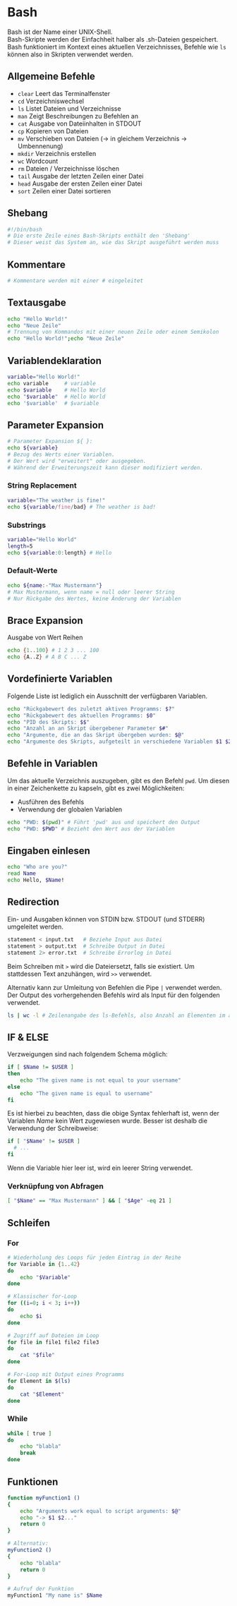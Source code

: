 # Bash

Bash ist der Name einer UNIX-Shell.  
Bash-Skripte werden der Einfachheit halber als .sh-Dateien gespeichert.  
Bash funktioniert im Kontext eines aktuellen Verzeichnisses,
Befehle wie ```ls``` können also in Skripten verwendet werden.

## Allgemeine Befehle

* ```clear``` Leert das Terminalfenster
* ```cd``` Verzeichniswechsel
* ```ls``` Listet Dateien und Verzeichnisse
* ```man``` Zeigt Beschreibungen zu Befehlen an
* ```cat``` Ausgabe von Dateiinhalten in STDOUT
* ```cp``` Kopieren von Dateien
* ```mv``` Verschieben von Dateien (-> in gleichem Verzeichnis -> Umbennenung)
* ```mkdir``` Verzeichnis erstellen
* ```wc``` Wordcount
* ```rm``` Dateien / Verzeichnisse löschen
* ```tail``` Ausgabe der letzten Zeilen einer Datei
* ```head``` Ausgabe der ersten Zeilen einer Datei
* ```sort``` Zeilen einer Datei sortieren

## Shebang

```Bash
#!/bin/bash
# Die erste Zeile eines Bash-Skripts enthält den 'Shebang'
# Dieser weist das System an, wie das Skript ausgeführt werden muss
```

## Kommentare

```Bash
# Kommentare werden mit einer # eingeleitet
```

## Textausgabe

```Bash
echo "Hello World!"
echo "Neue Zeile"
# Trennung von Kommandos mit einer neuen Zeile oder einem Semikolon
echo "Hello World!";echo "Neue Zeile"
```

## Variablendeklaration

```Bash
variable="Hello World!"
echo variable     # variable
echo $variable    # Hello World
echo "$variable"  # Hello World
echo '$variable'  # $variable
```

## Parameter Expansion

```Bash
# Parameter Expansion ${ }:
echo ${variable}
# Bezug des Werts einer Variablen.
# Der Wert wird "erweitert" oder ausgegeben.
# Während der Erweiterungszeit kann dieser modifiziert werden.
```

### String Replacement

```Bash
variable="The weather is fine!"
echo ${variable/fine/bad} # The weather is bad!
```

### Substrings

```Bash
variable="Hello World"
length=5
echo ${variable:0:length} # Hello
```

### Default-Werte

```Bash
echo ${name:-"Max Mustermann"}
# Max Mustermann, wenn name = null oder leerer String
# Nur Rückgabe des Wertes, keine Änderung der Variablen
```

## Brace Expansion

Ausgabe von Wert Reihen

```Bash
echo {1..100} # 1 2 3 ... 100
echo {A..Z} # A B C ... Z
```

## Vordefinierte Variablen

Folgende Liste ist lediglich ein Ausschnitt der verfügbaren Variablen.

```Bash
echo "Rückgabewert des zuletzt aktiven Programms: $?"
echo "Rückgabewert des aktuellen Programms: $0"
echo "PID des Skripts: $$"
echo "Anzahl an an Skript übergebener Parameter $#"
echo "Argumente, die an das Skript übergeben wurden: $@"
echo "Argumente des Skripts, aufgeteilt in verschiedene Variablen $1 $2..."
```

## Befehle in Variablen

Um das aktuelle Verzeichnis auszugeben, gibt es den Befehl ```pwd```.
Um diesen in einer Zeichenkette zu kapseln, gibt es zwei Möglichkeiten:

* Ausführen des Befehls
* Verwendung der globalen Variablen

```Bash
echo "PWD: $(pwd)" # Führt 'pwd' aus und speichert den Output
echo "PWD: $PWD" # Bezieht den Wert aus der Variablen
```

## Eingaben einlesen

```Bash
echo "Who are you?"
read Name
echo Hello, $Name!
```

## Redirection

Ein- und Ausgaben können von STDIN bzw. STDOUT (und STDERR) umgeleitet werden.

```Bash
statement < input.txt   # Beziehe Input aus Datei
statement > output.txt  # Schreibe Output in Datei
statement 2> error.txt  # Schreibe Errorlog in Datei
```

Beim Schreiben mit ```>``` wird die Dateiersetzt, falls sie existiert.
Um stattdessen Text anzuhängen, wird ```>>``` verwendet.

Alternativ kann zur Umleitung von Befehlen die Pipe ```|``` verwendet werden.
Der Output des vorhergehenden Befehls wird als Input für den folgenden verwendet.

```Bash
ls | wc -l # Zeilenangabe des ls-Befehls, also Anzahl an Elementen im aktuellen Verzeichnis
```

## IF & ELSE

Verzweigungen sind nach folgendem Schema möglich:

```Bash
if [ $Name != $USER ]
then
    echo "The given name is not equal to your username"
else
    echo "The given name is equal to username"
fi
```

Es ist hierbei zu beachten, dass die obige Syntax fehlerhaft ist, wenn der Variablen *Name* kein Wert zugewiesen wurde. Besser ist deshalb die Verwendung der Schreibweise:

```Bash
if [ "$Name" != $USER ]
  # ...
fi
```

Wenn die Variable hier leer ist, wird ein leerer String verwendet.

### Verknüpfung von Abfragen

```Bash
[ "$Name" == "Max Mustermann" ] && [ "$Age" -eq 21 ]
```

## Schleifen

### For

```Bash
# Wiederholung des Loops für jeden Eintrag in der Reihe
for Variable in {1..42}
do
    echo "$Variable"
done

# Klassischer for-Loop
for ((i=0; i < 3; i++))
do
    echo $i
done

# Zugriff auf Dateien im Loop
for file in file1 file2 file3
do
    cat "$file"
done

# For-Loop mit Output eines Programms
for Element in $(ls)
do
    cat "$Element"
done

```

### While

```Bash
while [ true ]
do
    echo "blabla"
    break
done
```

## Funktionen

```Bash
function myFunction1 ()
{
    echo "Arguments work equal to script arguments: $@"
    echo "-> $1 $2..."
    return 0
}

# Alternativ:
myFunction2 ()
{
    echo "blabla"
    return 0
}

# Aufruf der Funktion
myFunction1 "My name is" $Name
```
